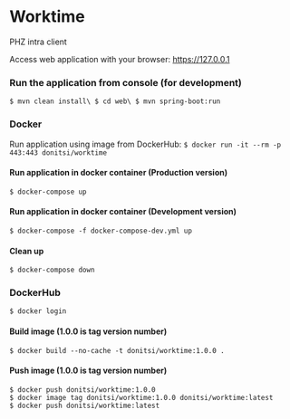 # Worktime
PHZ intra client

Access web application with your browser: https://127.0.0.1

### Run the application from console (for development)
``
$ mvn clean install\
$ cd web\
$ mvn spring-boot:run
``

### Docker
Run application using image from DockerHub:
``
$ docker run -it --rm -p 443:443 donitsi/worktime
``

#### Run application in docker container (Production version)
``
$ docker-compose up
``

#### Run application in docker container (Development version)
``
$ docker-compose -f docker-compose-dev.yml up
``

#### Clean up
``
$ docker-compose down
``

### DockerHub
``
$ docker login
``

#### Build image (1.0.0 is tag version number)
``
$ docker build --no-cache -t donitsi/worktime:1.0.0 .
``

#### Push image (1.0.0 is tag version number)
```
$ docker push donitsi/worktime:1.0.0
$ docker image tag donitsi/worktime:1.0.0 donitsi/worktime:latest
$ docker push donitsi/worktime:latest
```
